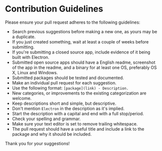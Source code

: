 # Contribution Guidelines

Please ensure your pull request adheres to the following guidelines:

- Search previous suggestions before making a new one, as yours may be a duplicate.
- If you just created something, wait at least a couple of weeks before submitting.
- If you're submitting a closed source app, include evidence of it being built with Electron.
- Submitted open source apps should have a English readme, screenshot of the app in the readme, and a binary for at least one OS, preferably OS X, Linux and Windows.
- Submitted packages should be tested and documented.
- Make an individual pull request for each suggestion.
- Use the following format: `[package](link) - Description.`
- New categories, or improvements to the existing categorization are welcome.
- Keep descriptions short and simple, but descriptive.
- Don't mention `Electron` in the description as it's implied.
- Start the description with a capital and end with a full stop/period.
- Check your spelling and grammar.
- Make sure your text editor is set to remove trailing whitespace.
- The pull request should have a useful title and include a link to the package and why it should be included.

Thank you for your suggestions!
